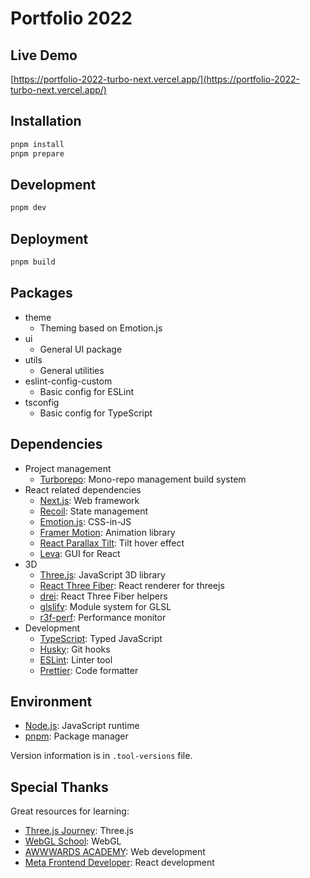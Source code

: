 # Portfolio 2022

## Live Demo

[https://portfolio-2022-turbo-next.vercel.app/](https://portfolio-2022-turbo-next.vercel.app/)

## Installation

```sh
pnpm install
pnpm prepare
```

## Development

```sh
pnpm dev
```

## Deployment

```sh
pnpm build
```

## Packages

- theme
  - Theming based on Emotion.js
- ui
  - General UI package
- utils
  - General utilities
- eslint-config-custom
  - Basic config for ESLint
- tsconfig
  - Basic config for TypeScript

## Dependencies

- Project management
  - [Turborepo](https://turbo.build/repo): Mono-repo management build system
- React related dependencies
  - [Next.js](https://nextjs.org/): Web framework
  - [Recoil](https://recoiljs.org/): State management
  - [Emotion.js](https://emotion.sh/): CSS-in-JS
  - [Framer Motion](https://www.framer.com/motion/): Animation library
  - [React Parallax Tilt](https://github.com/mkosir/react-parallax-tilt): Tilt hover effect
  - [Leva](https://github.com/pmndrs/leva): GUI for React
- 3D
  - [Three.js](https://threejs.org/): JavaScript 3D library
  - [React Three Fiber](https://github.com/pmndrs/react-three-fiber): React renderer for threejs
  - [drei](https://github.com/pmndrs/drei): React Three Fiber helpers
  - [glslify](https://github.com/glslify/glslify): Module system for GLSL
  - [r3f-perf](https://github.com/utsuboco/r3f-perf): Performance monitor
- Development
  - [TypeScript](https://www.typescriptlang.org/): Typed JavaScript
  - [Husky](https://github.com/typicode/husky): Git hooks
  - [ESLint](https://eslint.org/): Linter tool
  - [Prettier](https://prettier.io/): Code formatter

## Environment

- [Node.js](https://nodejs.org/en/): JavaScript runtime
- [pnpm](https://pnpm.io/): Package manager

Version information is in `.tool-versions` file.

## Special Thanks

Great resources for learning:

- [Three.js Journey](https://threejs-journey.com/): Three.js
- [WebGL School](https://webgl.souhonzan.org/?category=tagged&v=school): WebGL
- [AWWWARDS ACADEMY](https://www.awwwards.com/academy/): Web development
- [Meta Frontend Developer](https://www.coursera.org/professional-certificates/meta-front-end-developer): React development
